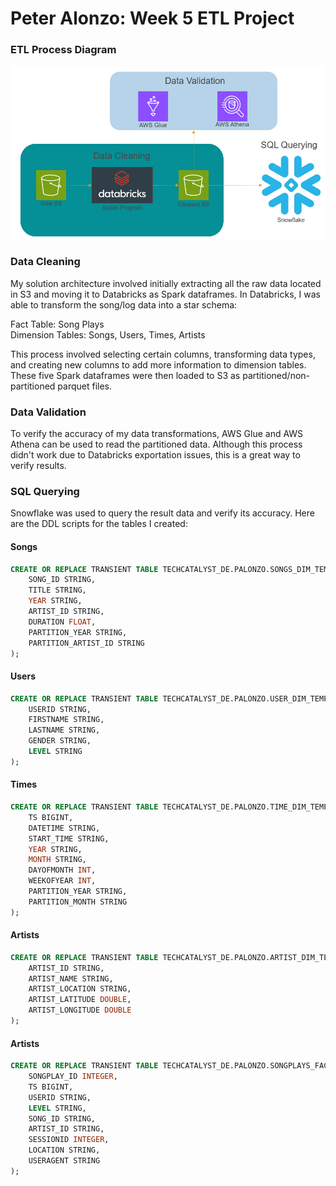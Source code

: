 # Peter Alonzo: Week 5 ETL Project

### ETL Process Diagram
![ETL Process Diagram](images/ETL_Diagram.PNG)

### Data Cleaning
My solution architecture involved initially extracting all the raw data located in S3 and moving it to Databricks as Spark dataframes. In Databricks, I was able to transform the song/log data into a star schema:

Fact Table: Song Plays \
Dimension Tables: Songs, Users, Times, Artists

This process involved selecting certain columns, transforming data types, and creating new columns to add more information to dimension tables. These five Spark dataframes were then loaded to S3 as partitioned/non-partitioned parquet files.

### Data Validation
To verify the accuracy of my data transformations, AWS Glue and AWS Athena can be used to read the partitioned data. Although this process didn't work due to Databricks exportation issues, this is a great way to verify results.

### SQL Querying
Snowflake was used to query the result data and verify its accuracy. Here are the DDL scripts for the tables I created:

#### Songs
```sql
CREATE OR REPLACE TRANSIENT TABLE TECHCATALYST_DE.PALONZO.SONGS_DIM_TEMP (
    SONG_ID STRING,
    TITLE STRING,
    YEAR STRING,
    ARTIST_ID STRING,
    DURATION FLOAT,
    PARTITION_YEAR STRING,
    PARTITION_ARTIST_ID STRING
);
```
#### Users
```sql
CREATE OR REPLACE TRANSIENT TABLE TECHCATALYST_DE.PALONZO.USER_DIM_TEMP (
    USERID STRING,
    FIRSTNAME STRING,
    LASTNAME STRING,
    GENDER STRING,
    LEVEL STRING
);
```
#### Times
```sql
CREATE OR REPLACE TRANSIENT TABLE TECHCATALYST_DE.PALONZO.TIME_DIM_TEMP (
    TS BIGINT,
    DATETIME STRING, 
    START_TIME STRING,
    YEAR STRING,
    MONTH STRING,
    DAYOFMONTH INT,
    WEEKOFYEAR INT,
    PARTITION_YEAR STRING,
    PARTITION_MONTH STRING
);
```
#### Artists
```sql
CREATE OR REPLACE TRANSIENT TABLE TECHCATALYST_DE.PALONZO.ARTIST_DIM_TEMP (
    ARTIST_ID STRING,
    ARTIST_NAME STRING,
    ARTIST_LOCATION STRING, 
    ARTIST_LATITUDE DOUBLE,
    ARTIST_LONGITUDE DOUBLE
);
```
#### Artists
```sql
CREATE OR REPLACE TRANSIENT TABLE TECHCATALYST_DE.PALONZO.SONGPLAYS_FACT_TEMP (
    SONGPLAY_ID INTEGER,
    TS BIGINT,
    USERID STRING,
    LEVEL STRING,
    SONG_ID STRING,
    ARTIST_ID STRING,
    SESSIONID INTEGER,
    LOCATION STRING,
    USERAGENT STRING
);
```
